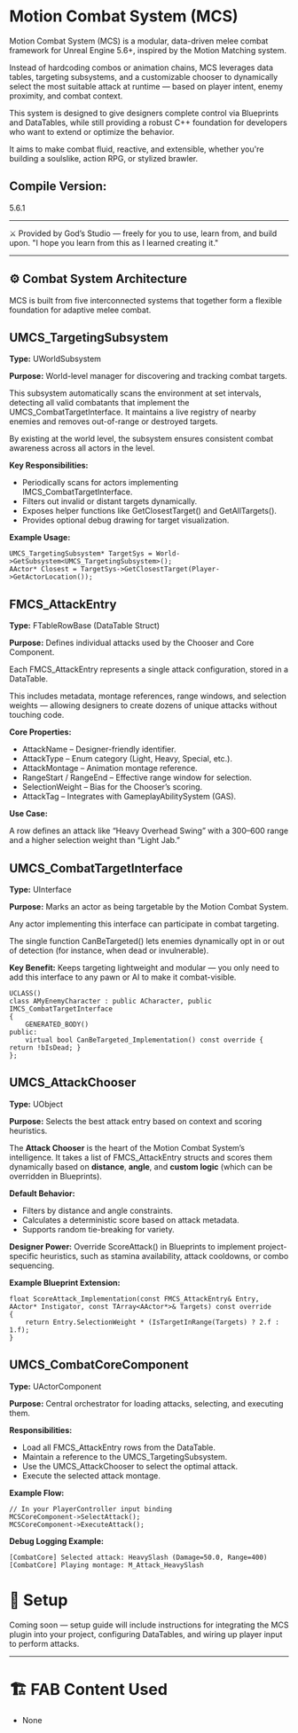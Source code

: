 # Motion Combat System (MCS)
Motion Combat System (MCS) is a modular, data-driven melee combat framework for Unreal Engine 5.6+, inspired by the Motion Matching system. 

Instead of hardcoding combos or animation chains, MCS leverages data tables, targeting subsystems, and a customizable chooser to dynamically select the most suitable attack at runtime — based on player intent, enemy proximity, and combat context. 

This system is designed to give designers complete control via Blueprints and DataTables, while still providing a robust C++ foundation for developers who want to extend or optimize the behavior. 

It aims to make combat fluid, reactive, and extensible, whether you're building a soulslike, action RPG, or stylized brawler.

## Compile Version:
5.6.1

***
⚔️ Provided by God’s Studio — freely for you to use, learn from, and build upon.
"I hope you learn from this as I learned creating it."
***

## ⚙️ Combat System Architecture
MCS is built from five interconnected systems that together form a flexible foundation for adaptive melee combat.

## UMCS_TargetingSubsystem
**Type:** UWorldSubsystem

**Purpose:** World-level manager for discovering and tracking combat targets.

This subsystem automatically scans the environment at set intervals, detecting all valid combatants that implement the UMCS_CombatTargetInterface. It maintains a live registry of nearby enemies and removes out-of-range or destroyed targets.

By existing at the world level, the subsystem ensures consistent combat awareness across all actors in the level.

**Key Responsibilities:**

- Periodically scans for actors implementing IMCS_CombatTargetInterface.
- Filters out invalid or distant targets dynamically.
- Exposes helper functions like GetClosestTarget() and GetAllTargets().
- Provides optional debug drawing for target visualization.

**Example Usage:**
```
UMCS_TargetingSubsystem* TargetSys = World->GetSubsystem<UMCS_TargetingSubsystem>();
AActor* Closest = TargetSys->GetClosestTarget(Player->GetActorLocation());
```

## FMCS_AttackEntry
**Type:** FTableRowBase (DataTable Struct)

**Purpose:** Defines individual attacks used by the Chooser and Core Component.

Each FMCS_AttackEntry represents a single attack configuration, stored in a DataTable.

This includes metadata, montage references, range windows, and selection weights — allowing designers to create dozens of unique attacks without touching code.

**Core Properties:**
- AttackName – Designer-friendly identifier.
- AttackType – Enum category (Light, Heavy, Special, etc.).
- AttackMontage – Animation montage reference.
- RangeStart / RangeEnd – Effective range window for selection.
- SelectionWeight – Bias for the Chooser’s scoring.
- AttackTag – Integrates with GameplayAbilitySystem (GAS).

**Use Case:**

A row defines an attack like “Heavy Overhead Swing” with a 300–600 range and a higher selection weight than “Light Jab.”

## UMCS_CombatTargetInterface
**Type:** UInterface

**Purpose:** Marks an actor as being targetable by the Motion Combat System.

Any actor implementing this interface can participate in combat targeting.

The single function CanBeTargeted() lets enemies dynamically opt in or out of detection (for instance, when dead or invulnerable).

**Key Benefit:**
Keeps targeting lightweight and modular — you only need to add this interface to any pawn or AI to make it combat-visible.

```
UCLASS()
class AMyEnemyCharacter : public ACharacter, public IMCS_CombatTargetInterface
{
    GENERATED_BODY()
public:
    virtual bool CanBeTargeted_Implementation() const override { return !bIsDead; }
};
```

## UMCS_AttackChooser
**Type:** UObject

**Purpose:** Selects the best attack entry based on context and scoring heuristics.

The **Attack Chooser** is the heart of the Motion Combat System’s intelligence.
It takes a list of FMCS_AttackEntry structs and scores them dynamically based on **distance**, **angle**, and **custom logic** (which can be overridden in Blueprints).

**Default Behavior:**

- Filters by distance and angle constraints.
- Calculates a deterministic score based on attack metadata.
- Supports random tie-breaking for variety.

**Designer Power:**
Override ScoreAttack() in Blueprints to implement project-specific heuristics, such as stamina availability, attack cooldowns, or combo sequencing.

**Example Blueprint Extension:**
```
float ScoreAttack_Implementation(const FMCS_AttackEntry& Entry, AActor* Instigator, const TArray<AActor*>& Targets) const override
{
    return Entry.SelectionWeight * (IsTargetInRange(Targets) ? 2.f : 1.f);
}
```

## UMCS_CombatCoreComponent
**Type:** UActorComponent

**Purpose:** Central orchestrator for loading attacks, selecting, and executing them.

**Responsibilities:**

- Load all FMCS_AttackEntry rows from the DataTable.
- Maintain a reference to the UMCS_TargetingSubsystem.
- Use the UMCS_AttackChooser to select the optimal attack.
- Execute the selected attack montage.

**Example Flow:**
```
// In your PlayerController input binding
MCSCoreComponent->SelectAttack();
MCSCoreComponent->ExecuteAttack();
```

**Debug Logging Example:**
```
[CombatCore] Selected attack: HeavySlash (Damage=50.0, Range=400)
[CombatCore] Playing montage: M_Attack_HeavySlash
```

# 🧩 Setup
Coming soon — setup guide will include instructions for integrating the MCS plugin into your project, configuring DataTables, and wiring up player input to perform attacks.
***

# 🏗️ FAB Content Used
- None

